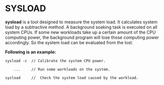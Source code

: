 # SYSLOAD

**sysload** is a tool designed to measure  the system load. It calculates system load by a subtractive method. A background soaking task is executed on all system CPUs. If some new workloads take up a certain amount  of the CPU computing power, the background program will lose those computing power accordingly. So the system load can be evaluated from the lost.



**Following is an example:**

```
sysload -c	// Calibrate the system CPU power.

	... 	// Run some workloads on the system.

sysload		//  Check the system load caused by the workload.
```